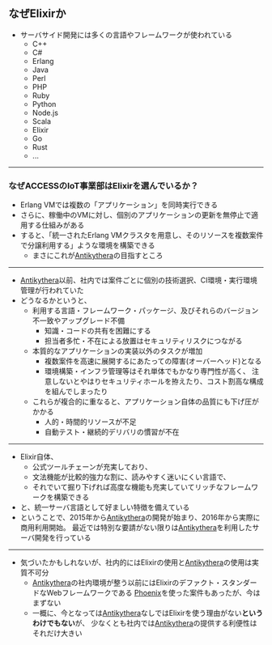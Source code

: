 ## なぜElixirか

- サーバサイド開発には多くの言語やフレームワークが使われている
    - C++
    - C#
    - Erlang
    - Java
    - Perl
    - PHP
    - Ruby
    - Python
    - Node.js
    - Scala
    - Elixir
    - Go
    - Rust
    - ...

---

### なぜACCESSのIoT事業部はElixirを選んでいるか？

- Erlang VMでは複数の「アプリケーション」を同時実行できる
- さらに、稼働中のVMに対し、個別のアプリケーションの更新を無停止で適用する仕組みがある
- すると、「統一されたErlang VMクラスタを用意し、そのリソースを複数案件で分譲利用する」ような環境を構築できる
    - まさにこれが[Antikythera]の目指すところ

[Antikythera]: https://github.com/access-company/antikythera

---

- [Antikythera]以前、社内では案件ごとに個別の技術選択、CI環境・実行環境管理が行われていた
- どうなるかというと、
    - 利用する言語・フレームワーク・パッケージ、及びそれらのバージョン不一致やアップグレード不備
        - 知識・コードの共有を困難にする
        - 担当者多忙・不在による放置はセキュリティリスクにつながる
    - 本質的なアプリケーションの実装以外のタスクが増加
        - 複数案件を高速に展開するにあたっての障害(オーバーヘッド)となる
        - 環境構築・インフラ管理等はそれ単体でもかなり専門性が高く、
          注意しないとやはりセキュリティホールを拵えたり、コスト割高な構成を組んでしまったり
    - これらが複合的に重なると、アプリケーション自体の品質にも下げ圧がかかる
        - 人的・時間的リソースが不足
        - 自動テスト・継続的デリバリの慣習が不在

---

- Elixir自体、
    - 公式ツールチェーンが充実しており、
    - 文法機能が比較的強力な割に、読みやすく迷いにくい言語で、
    - それでいて掘り下げれば高度な機能も充実していてリッチなフレームワークを構築できる
- と、統一サーバ言語として好ましい特徴を備えている
- ということで、2015年から[Antikythera]の開発が始まり、2016年から実際に商用利用開始。
  最近では特別な要請がない限りは[Antikythera]を利用したサーバ開発を行っている

---

- 気づいたかもしれないが、社内的にはElixirの使用と[Antikythera]の使用は実質不可分
    - [Antikythera]の社内環境が整う以前にはElixirのデファクト・スタンダードなWebフレームワークである
      [Phoenix](https://github.com/phoenixframework/phoenix)を使った案件もあったが、今はまずない
    - 一概に、今となっては[Antikythera]なしではElixirを使う理由がない**というわけでもない**が、
      少なくとも社内では[Antikythera]の提供する利便性はそれだけ大きい

